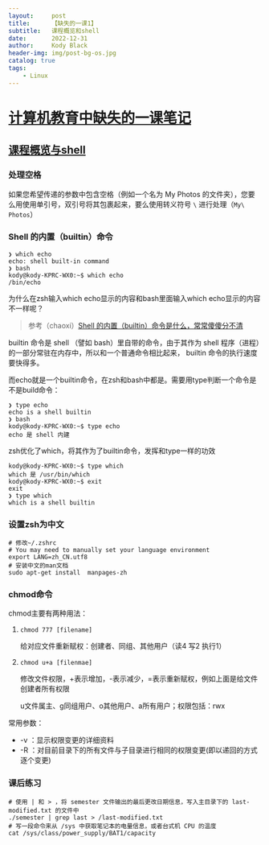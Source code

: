 ```yaml
---
layout:     post
title:      【缺失的一课1】
subtitle:   课程概览和shell
date:       2022-12-31
author:     Kody Black
header-img: img/post-bg-os.jpg
catalog: true
tags:
    - Linux
---
```


# [计算机教育中缺失的一课笔记](https://missing-semester-cn.github.io/)

## [课程概览与shell](https://missing-semester-cn.github.io/2020/course-shell/) 

### 处理空格

如果您希望传递的参数中包含空格（例如一个名为 My Photos 的文件夹），您要么用使用单引号，双引号将其包裹起来，要么使用转义符号 `\` 进行处理（`My\ Photos`）

### Shell 的内置（builtin）命令

```shell
❯ which echo
echo: shell built-in command
❯ bash
kody@kody-KPRC-WX0:~$ which echo
/bin/echo
```

为什么在zsh输入which echo显示的内容和bash里面输入which echo显示的内容不一样呢？

> 参考（chaoxi）[Shell 的内置（builtin）命令是什么，常常傻傻分不清](https://tinylab.org/shell-builtin-command/)

builtin 命令是 shell （譬如 bash）里自带的命令，由于其作为 shell 程序（进程）的一部分常驻在内存中，所以和一个普通命令相比起来， builtin 命令的执行速度要快得多。

而echo就是一个builtin命令，在zsh和bash中都是。需要用type判断一个命令是不是build命令：

```shell
❯ type echo
echo is a shell builtin
❯ bash
kody@kody-KPRC-WX0:~$ type echo
echo 是 shell 内建
```

zsh优化了which，将其作为了builtin命令，发挥和type一样的功效

```shell
kody@kody-KPRC-WX0:~$ type which
which 是 /usr/bin/which
kody@kody-KPRC-WX0:~$ exit
exit
❯ type which
which is a shell builtin
```

### 设置zsh为中文

```shell
# 修改~/.zshrc
# You may need to manually set your language environment
export LANG=zh_CN.utf8
# 安装中文的man文档
sudo apt-get install  manpages-zh
```

### chmod命令

chmod主要有两种用法：

1. `chmod 777 [filename]` 

   给对应文件重新赋权：创建者、同组、其他用户（读4 写2 执行1）

2. `chmod u+a [filenmae]`

   修改文件权限，+表示增加，-表示减少，=表示重新赋权，例如上面是给文件创建者所有权限

   u文件属主、g同组用户、o其他用户、a所有用户；权限包括：rwx

常用参数：

- -v ：显示权限变更的详细资料 
- -R ：对目前目录下的所有文件与子目录进行相同的权限变更(即以递回的方式逐个变更) 

### 课后练习

```shell
# 使用 | 和 > ，将 semester 文件输出的最后更改日期信息，写入主目录下的 last-modified.txt 的文件中
./semester | grep last > /last-modified.txt
# 写一段命令来从 /sys 中获取笔记本的电量信息，或者台式机 CPU 的温度
cat /sys/class/power_supply/BAT1/capacity
```



